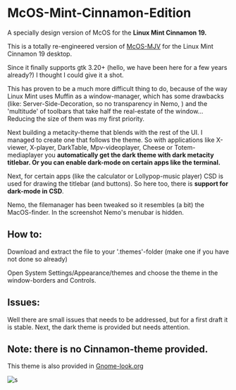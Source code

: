# McOS-Mint-Cinnamon-Edition
A specially design version of McOS for the **Linux Mint Cinnamon 19.**

This is a totally re-engineered version of [McOS-MJV](https://www.opendesktop.org/p/1241688/) for the Linux Mint Cinnamon 19 desktop. 

Since it finally supports gtk 3.20+ (hello, we have been here for a few years already?) I thought I could give it a shot.

This has proven to be a much more difficult thing to do, because of the way Linux Mint uses Muffin as a window-manager, which has some drawbacks (like: Server-Side-Decoration, so no transparency in Nemo, ) and the 'multitude' of toolbars that take half the real-estate of the window... Reducing the size of them was my first priority.  

Next building a metacity-theme that blends with the rest of the UI.  I managed to create one that follows the theme.  So with applications like X-viewer, X-player, DarkTable, Mpv-videoplayer, Cheese or Totem-mediaplayer you **automatically get the dark theme with dark metacity titlebar. Or you can enable dark-mode on certain apps like the terminal.**

Next, for certain apps (like the calculator or Lollypop-music player) CSD is used for drawing the titlebar (and buttons). So here too, there is **support for dark-mode in CSD**. 

Nemo, the filemanager has been tweaked so it resembles (a bit) the MacOS-finder. In the screenshot Nemo's menubar is hidden. 

## How to:

Download and extract the file to your '.themes'-folder (make one if you have not done so already)

Open System Settings/Appearance/themes and choose the theme in the window-borders and Controls. 

## Issues:

Well there are small issues that needs to be addressed, but for a first draft it is stable. Next, the dark theme is provided but needs attention.  

## Note:  there is no Cinnamon-theme provided. 

This theme is also provided in [Gnome-look.org](https://www.opendesktop.org/p/1247470/)

![s](https://cn.pling.com/img/a/7/3/7/249b4b19d06a765b6e541131122c366cc63a.jpg)

